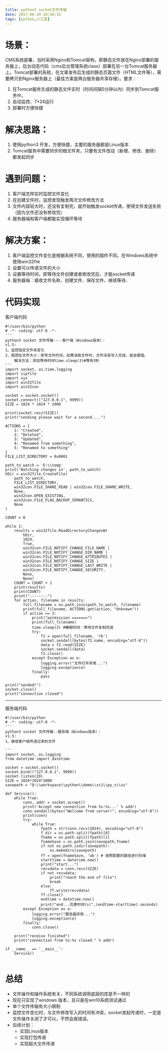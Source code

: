 ```yaml
---
title: python3 socket文件传输
date: 2017-08-29 18:50:33
tags: [python,小工具]
---
```


# 场景：
CMS系统部署，当时采用Nginx和Tomcat架构，即静态文件放在Nginx部署的服务器上，后台动态代码（cms后台管理系统class）部署在另一台Tomcat服务器上。Tomcat部署的系统，在文章发布后生成的静态页面文件（HTML文件等），需要拷贝到Nginx服务器上（最佳方案是两台服务器共享存储）。要求：
1. 在Tomcat服务生成的静态文件实时（时间间隔5分钟以内）同步到Tomcat服务中。
2. 自动监控、7*24运行
3. 部署时方便快捷
<!-- more -->

# 解决思路：
1. 使用python3 开发，方便快捷，主要的服务器都是Linux版本
2. Tomcat服务中需要同步的根文件夹，只要有文件改动（新增、修改、删除）都发起同步

# 遇到问题：
1. 客户端怎样实时监控文件变化
2. 在创建文件时，监控发现触发两次文件修改方法
3. 文件内容较大时，还没有复制完，就开始触发socket传递，使得文件发送失败（因为文件还没有修改完）
4. 服务器端和客户端都能实现循环等待


# 解决方案：
1. 客户端监控文件变化是根据系统不同，使用的插件不同。在Windows系统中使用win32file
2. 设置可以传递文件的大小
3. 设置等待时间，即等待文件创建或者修改完后，才能socket传递
4. 服务器端：接收文件名称、创建文件、保存文件、继续等待..

# 代码实现
客户端代码
```
#!/user/bin/python
# -*- coding: utf-8 -*-
'''
python3 socket 文件传输----客户端（Windows版本）：
v1.5:
1、监控指定文件夹变化
2、瓶颈在文件大小：即写文件时间，如果读取文件时，文件没有写入完成，就会报错。
    解决方法：添加等待时间time.sleep(3)#等待3秒
'''
import socket, os,time,logging
import zipfile
import sys
import win32file
import win32con

socket = socket.socket()
socket.connect(("127.0.0.1", 9999))
SIZE = 1024 * 1024 * 2000

print(socket.recv(SIZE))
print("sending please wait for a second....")

ACTIONS = {
    1: "Created",
    2: "Deleted",
    3: "Updated",
    4: "Renamed from something",
    5: "Renamed to something"
}
FILE_LIST_DIRECTORY = 0x0001

path_to_watch = 'E:\\temp'
print('Watching changes in', path_to_watch)
hDir = win32file.CreateFile(
    path_to_watch,
    FILE_LIST_DIRECTORY,
    win32con.FILE_SHARE_READ | win32con.FILE_SHARE_WRITE,
    None,
    win32con.OPEN_EXISTING,
    win32con.FILE_FLAG_BACKUP_SEMANTICS,
    None
)

COUNT = 0

while 1:
    results = win32file.ReadDirectoryChangesW(
        hDir,
        1024,
        True,
        win32con.FILE_NOTIFY_CHANGE_FILE_NAME |
        win32con.FILE_NOTIFY_CHANGE_DIR_NAME |
        win32con.FILE_NOTIFY_CHANGE_ATTRIBUTES |
        win32con.FILE_NOTIFY_CHANGE_SIZE |
        win32con.FILE_NOTIFY_CHANGE_LAST_WRITE |
        win32con.FILE_NOTIFY_CHANGE_SECURITY,
        None,
        None)
    COUNT = COUNT + 1
    print(results)
    print(COUNT)
    print("--------")
    for action, filename in results:
        full_filename = os.path.join(path_to_watch, filename)
        print(full_filename, ACTIONS.get(action, "Unknown"))
        if action == 3:
            print("permission =======")
            print(full_filename)
            time.sleep(3) #睡眠时间：等待文件复制完成
            try:
                f2 = open(full_filename, 'rb')
                socket.sendall(bytes(f2.name, encoding="utf-8"))
                data = f2.read(SIZE)
                socket.sendall(data)
                f2.close()
            except Exception as e:
                logging.error("文件打开异常...")
                logging.exception(e)
            finally:
                pass

print("sended!")
socket.close()
print("connection closed")

```
***
服务端代码

```
#!/user/bin/python
# -*- coding: utf-8 -*-
'''
python3 socket 文件传输--服务端（Windows版本）：
v1.5:
1、接收客户端传递过来的文件

'''
import socket, os,logging
from datetime import datetime

socket = socket.socket()
socket.bind(("127.0.0.1", 9999))
socket.listen(20)
SIZE = 1024*1024*2000
savepath = "D:\\workspace\\python\\demo\\sc1\\py_s\\ss"

def Service():
    while True:
        conn, addr = socket.accept()
        print('Accept new connection from %s:%s...' % addr)
        conn.sendall(bytes("Welcome from server!", encoding="utf-8"))
        print(conn)
        try:
            while True:
                fpath = str(conn.recv(1024), encoding="utf-8")
                f_dir = os.path.split(fpath)[0]
                fname = os.path.split(fpath)[1]
                fnameSave = os.path.join(savepath,fname)
                if not os.path.isdir(savepath):
                    os.makedirs(savepath)
                ff = open(fnameSave, 'wb') # 按照配置的路径进行存储
                starttime = datetime.now()
                print("start...")
                recvdata = conn.recv(SIZE)
                if not recvdata:
                    print("reach the end of file")
                    break
                else:
                    ff.write(recvdata)
                ff.close()
                endtime = datetime.now()
                print("end...花费时间(s)",(endtime-starttime).seconds)
        except Exception as e:
            logging.error("服务器异常...")
            logging.exception(e)
        finally:
            conn.close()

    print("receive finished")
    print("connection from %s:%s closed." % addr)

if __name__ == '__main__':
    Service()


```


# 总结

- 文件操作和操作系统有关，不同系统调用底层的库是不一样的
- 现在只实现了windows 版本，且只是在win10系统测试通过
- 单个文件传输有大小限制
- 监控文件变化时，与文件修改写入的时间有冲突，socket发起传递时，一定是文件操作关闭了才可以，不然会报错误。
- 后续计划：
    * 实现Linux版本
    * 实现打包传递
    * 实现超大文件传递

